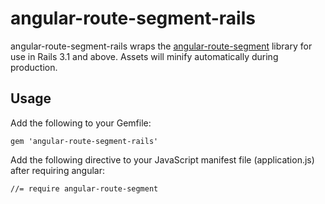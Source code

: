 # angular-route-segment-rails

angular-route-segment-rails wraps the [angular-route-segment](https://github.com/alekseenko/angular-route-segment) library for use in Rails 3.1 and above. Assets will minify automatically during production.

## Usage

Add the following to your Gemfile:

    gem 'angular-route-segment-rails'

Add the following directive to your JavaScript manifest file (application.js) after requiring angular:

    //= require angular-route-segment

